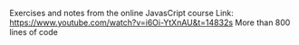 Exercises and notes from the online JavasCript course
Link: https://www.youtube.com/watch?v=i6Oi-YtXnAU&t=14832s
More than 800 lines of code

